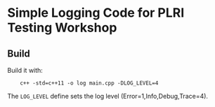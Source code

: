 # Simple Logging Code for PLRI Testing Workshop

## Build

Build it with:

		c++ -std=c++11 -o log main.cpp -DLOG_LEVEL=4

The `LOG_LEVEL` define sets the log level (Error=1,Info,Debug,Trace=4).


